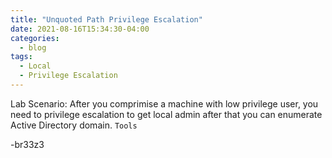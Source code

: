 ```yaml
---
title: "Unquoted Path Privilege Escalation"
date: 2021-08-16T15:34:30-04:00
categories:
  - blog
tags:
  - Local
  - Privilege Escalation
---
```


Lab Scenario: After you comprimise a machine with low privilege user, you need to privilege escalation to get local admin after that you can enumerate Active Directory domain. 
`Tools`

-br33z3
